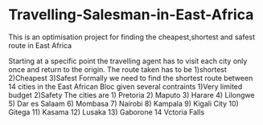 # Travelling-Salesman-in-East-Africa
This is an optimisation project for finding the cheapest,shortest and safest route in East Africa


Starting at a specific point the travelling agent has to visit each city only once and return to the origin.
The route taken has to be 1)shortest
                          2)Cheapest
                          3)Safest
  Formally we need to find the shortest route between 14 cities in the East African Bloc given several contraints  1)Very limited budget
                                                                                                        2)Safety
 The cities are 1) Pretoria
                2) Maputo
                3) Harare
                4) Lilongwe
                5) Dar es Salaam
                6) Mombasa
                7) Nairobi
                8) Kampala
                9) Kigali City
                10) Gitega
                11) Kasama
                12) Lusaka
                13) Gaborone
                14 Vctoria Falls
 
